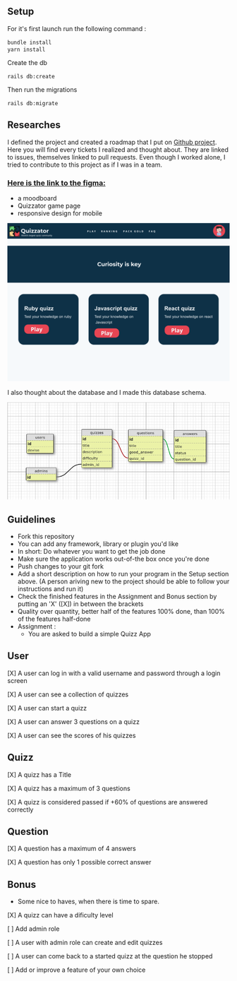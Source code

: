 ## Setup
For it's first launch run the following command :

```
bundle install
yarn install
```

Create the db

```
rails db:create
```

Then run the migrations

```
rails db:migrate
```
## Researches

I defined the project and created a roadmap that I put on [Github project](https://github.com/junkiesan/s-test/projects/1).
Here you will find every tickets I realized and thought about. They are linked to issues, themselves linked to pull requests. Even though I worked alone, I tried to contribute to this project as if I was in a team.

### [Here is the link to the figma:](https://www.figma.com/file/1eJFbAIDZC5SWD1yLPYpcM/Quizzator?node-id=0%3A1)
* a moodboard
* Quizzator game page
* responsive design for mobile

![](quizzator_home.png)

I also thought about the database and I made this database schema.

![](quizzator_db.png)

## Guidelines
- Fork this repository
- You can add any framework, library or plugin you'd like
- In short: Do whatever you want to get the job done
- Make sure the application works out-of-the box once you're done
- Push changes to your git fork
- Add a short description on how to run your program in the Setup section above. (A person ariving new to the project should be able to follow your instructions and run it)
- Check the finished features in the Assignment and Bonus section by putting an 'X' ([X]) in between the brackets
- Quality over quantity, better half of the features 100% done, than 100% of the features half-done
- Assignment :
  - You are asked to build a simple Quizz App

## User
 [X] A user can log in with a valid username and password through a login screen

 [X] A user can see a collection of quizzes

 [X] A user can start a quizz

 [X] A user can answer 3 questions on a quizz

 [X] A user can see the scores of his quizzes


## Quizz
 [X] A quizz has a Title

 [X] A quizz has a maximum of 3 questions

 [X] A quizz is considered passed if +60% of questions are answered correctly

## Question
 [X] A question has a maximum of 4 answers

 [X] A question has only 1 possible correct answer


## Bonus
- Some nice to haves, when there is time to spare.

 [X] A quizz can have a dificulty level

 [ ] Add admin role

 [ ] A user with admin role can create and edit quizzes

 [ ] A user can come back to a started quizz at the question he stopped

 [ ] Add or improve a feature of your own choice
